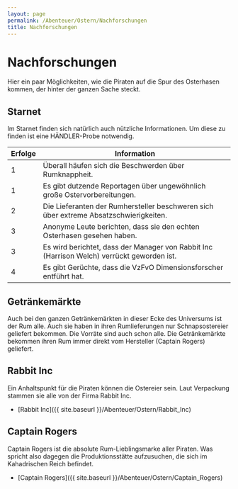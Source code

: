 ```yaml
---
layout: page
permalink: /Abenteuer/Ostern/Nachforschungen
title: Nachforschungen
---
```


# Nachforschungen

Hier ein paar Möglichkeiten, wie die Piraten auf die Spur des Osterhasen kommen, der hinter der ganzen Sache steckt.

## Starnet

Im Starnet finden sich natürlich auch nützliche Informationen. Um diese zu finden ist eine HÄNDLER-Probe notwendig.

<table>
<thead>
<tr><th>Erfolge</th><th>Information</th></tr>
</thead>
<tbody>
<tr><td>1</td><td>Überall häufen sich die Beschwerden über Rumknappheit.</td></tr>
<tr><td>1</td><td>Es gibt dutzende Reportagen über ungewöhnlich große Ostervorbereitungen.</td></tr>
<tr><td>2</td><td>Die Lieferanten der Rumhersteller beschweren sich über extreme Absatzschwierigkeiten.</td></tr>
<tr><td>3</td><td>Anonyme Leute berichten, dass sie den echten Osterhasen gesehen haben.</td></tr>
<tr><td>3</td><td>Es wird berichtet, dass der Manager von Rabbit Inc (Harrison Welch) verrückt geworden ist.</td></tr>
<tr><td>4</td><td>Es gibt Gerüchte, dass die VzFvO Dimensionsforscher entführt hat.</td></tr>
</tbody>
</table>

## Getränkemärkte

Auch bei den ganzen Getränkemärkten in dieser Ecke des Universums ist der Rum alle. Auch sie haben in ihren Rumlieferungen nur Schnapsostereier geliefert bekommen. Die Vorräte sind auch schon alle. Die Getränkemärkte bekommen ihren Rum immer direkt vom Hersteller (Captain Rogers) geliefert.

## Rabbit Inc

Ein Anhaltspunkt für die Piraten können die Ostereier sein. Laut Verpackung stammen sie alle von der Firma Rabbit Inc.

- [Rabbit Inc]({{ site.baseurl }}/Abenteuer/Ostern/Rabbit_Inc)

## Captain Rogers

Captain Rogers ist die absolute Rum-Lieblingsmarke aller Piraten. Was spricht also dagegen die Produktionsstätte aufzusuchen, die sich im Kahadrischen Reich befindet.

- [Captain Rogers]({{ site.baseurl }}/Abenteuer/Ostern/Captain_Rogers)
